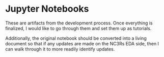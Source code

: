 # Jupyter Notebooks

These are artifacts from the development process. Once everything is finalized,
I would like to go through them and set them up as tutorials.

Additionally, the original notebook should be converted into a living document
so that if any updates are made on the NC3Rs EDA side, then I can walk through
it to more readily identify updates.
